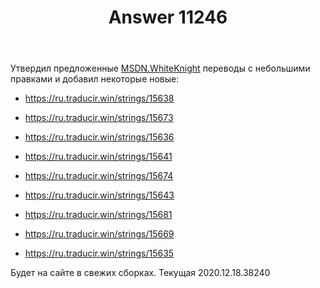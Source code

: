 ﻿---
title: "Answer 11246"
se.owner.user_id: 176217
se.owner.display_name: "αλεχολυτ"
se.owner.link: "https://ru.meta.stackoverflow.com/users/176217/%ce%b1%ce%bb%ce%b5%cf%87%ce%bf%ce%bb%cf%85%cf%84"
se.answer_id: 11246
se.question_id: 11245
se.post_type: answer
se.is_accepted: True
---
<p>Утвердил предложенные <a href="https://ru.stackoverflow.com/users/240512">MSDN.WhiteKnight</a> переводы с небольшими правками и добавил некоторые новые:</p>
<ul>
<li><p><a href="https://ru.traducir.win/strings/15638" rel="nofollow noreferrer">https://ru.traducir.win/strings/15638</a></p>
</li>
<li><p><a href="https://ru.traducir.win/strings/15673" rel="nofollow noreferrer">https://ru.traducir.win/strings/15673</a></p>
</li>
<li><p><a href="https://ru.traducir.win/strings/15636" rel="nofollow noreferrer">https://ru.traducir.win/strings/15636</a></p>
</li>
<li><p><a href="https://ru.traducir.win/strings/15641" rel="nofollow noreferrer">https://ru.traducir.win/strings/15641</a></p>
</li>
<li><p><a href="https://ru.traducir.win/strings/15674" rel="nofollow noreferrer">https://ru.traducir.win/strings/15674</a></p>
</li>
<li><p><a href="https://ru.traducir.win/strings/15643" rel="nofollow noreferrer">https://ru.traducir.win/strings/15643</a></p>
</li>
<li><p><a href="https://ru.traducir.win/strings/15681" rel="nofollow noreferrer">https://ru.traducir.win/strings/15681</a></p>
</li>
<li><p><a href="https://ru.traducir.win/strings/15669" rel="nofollow noreferrer">https://ru.traducir.win/strings/15669</a></p>
</li>
<li><p><a href="https://ru.traducir.win/strings/15635" rel="nofollow noreferrer">https://ru.traducir.win/strings/15635</a></p>
</li>
</ul>
<p>Будет на сайте в свежих сборках. Текущая 2020.12.18.38240</p>
